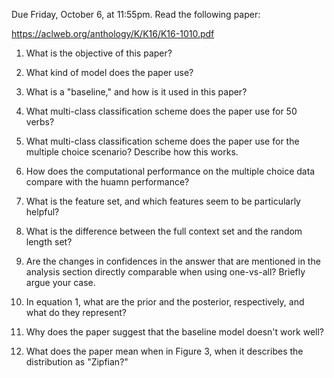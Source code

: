 Due Friday, October 6, at 11:55pm.
Read the following paper:

https://aclweb.org/anthology/K/K16/K16-1010.pdf

1. What is the objective of this paper?

2. What kind of model does the paper use?

3. What is a "baseline," and how is it used in this paper?

4. What multi-class classification scheme does the paper use for 50 verbs?

5. What multi-class classification scheme does the paper use for the multiple choice scenario?  Describe how this works.

6. How does the computational performance on the multiple choice data compare with the huamn performance?

7. What is the feature set, and which features seem to be particularly helpful?

8. What is the difference between the full context set and the random length set?

9. Are the changes in confidences in the answer that are mentioned in the analysis section directly comparable when using one-vs-all?  Briefly argue your case.

10. In equation 1, what are the prior and the posterior, respectively, and what do they represent? 

11. Why does the paper suggest that the baseline model doesn't work well?

12. What does the paper mean when in Figure 3, when it describes the distribution as "Zipfian?"
  

